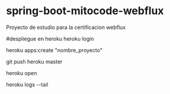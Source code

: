 # spring-boot-mitocode-webflux
Proyecto de estudio para la certificacion webflux

#despliegue en heroku
heroku login

heroku apps:create "nombre_proyecto"

git push heroku master

heroku open

heroku logs --tail